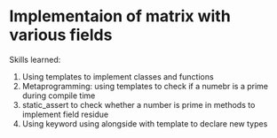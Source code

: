 # Implementaion of matrix with various fields

Skills learned:
1. Using templates to implement classes and functions
2. Metaprogramming: using templates to check if a numebr is a prime during compile time
3. static_assert to check whether a number is prime in methods to implement field residue
4. Using keyword using alongside with template to declare new types
